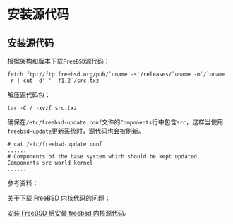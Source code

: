 # 安装源代码

## 安装源代码

根据架构和版本下载`FreeBSD`源代码：

```
fetch ftp://ftp.freebsd.org/pub/`uname -s`/releases/`uname -m`/`uname -r | cut -d'-' -f1,2`/src.txz 
```

解压源代码包：

```
tar -C / -xvzf src.txz 
```

确保在`/etc/freebsd-update.conf`文件的`Components`行中包含`src`，这样当使用`freebsd-update`更新系统时，源代码也会被刷新。

```
# cat /etc/freebsd-update.conf
......
# Components of the base system which should be kept updated.
Components src world kernel
...... 
```

参考资料：

[关于下载 FreeBSD 内核代码的问题](https://lists.freebsd.org/pipermail/freebsd-questions/2016-July/272497.html)；

[安装 FreeBSD 后安装 freebsd 内核源代码](https://www.netroby.com/view/3595)。
